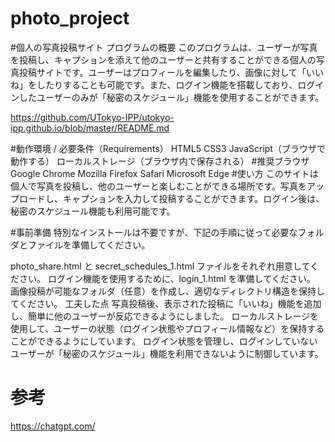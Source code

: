 # photo_project

#個人の写真投稿サイト
プログラムの概要
このプログラムは、ユーザーが写真を投稿し、キャプションを添えて他のユーザーと共有することができる個人の写真投稿サイトです。ユーザーはプロフィールを編集したり、画像に対して「いいね」をしたりすることも可能です。また、ログイン機能を搭載しており、ログインしたユーザーのみが「秘密のスケジュール」機能を使用することができます。

https://github.com/UTokyo-IPP/utokyo-ipp.github.io/blob/master/README.md

#動作環境 / 必要条件（Requirements）
HTML5
CSS3
JavaScript（ブラウザで動作する）
ローカルストレージ（ブラウザ内で保存される）
#推奨ブラウザ
Google Chrome
Mozilla Firefox
Safari
Microsoft Edge
#使い方
このサイトは個人で写真を投稿し、他のユーザーと楽しむことができる場所です。写真をアップロードし、キャプションを入力して投稿することができます。ログイン後は、秘密のスケジュール機能も利用可能です。

#事前準備
特別なインストールは不要ですが、下記の手順に従って必要なフォルダとファイルを準備してください。

photo_share.html と secret_schedules_1.html ファイルをそれぞれ用意してください。
ログイン機能を使用するために、login_1.html を準備してください。
画像投稿が可能なフォルダ（任意）を作成し、適切なディレクトリ構造を保持してください。
工夫した点
写真投稿後、表示された投稿に「いいね」機能を追加し、簡単に他のユーザーが反応できるようにしました。
ローカルストレージを使用して、ユーザーの状態（ログイン状態やプロフィール情報など）を保持することができるようにしています。
ログイン状態を管理し、ログインしていないユーザーが「秘密のスケジュール」機能を利用できないように制御しています。


# 参考
https://chatgpt.com/



